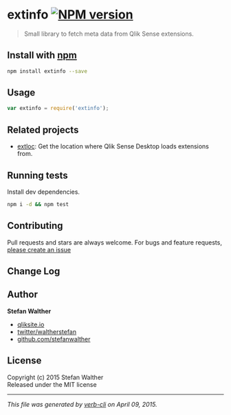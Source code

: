 # extinfo [![NPM version](https://badge.fury.io/js/extinfo.svg)](http://badge.fury.io/js/extinfo)

> Small library to fetch meta data from Qlik Sense extensions.

## Install with [npm](npmjs.org)

```bash
npm install extinfo --save
```

## Usage

```js
var extinfo = require('extinfo');
```

<!--## API-->
<!-- add a path or glob pattern for files with code comments to use for docs  -->
<!---->

## Related projects
<!-- add an array of related projects, then un-escape the helper -->
* [extloc](https://github.com/stefanwalther/extloc): Get the location where Qlik Sense Desktop loads extensions from.  

## Running tests
Install dev dependencies.

```bash
npm i -d && npm test
```


## Contributing
Pull requests and stars are always welcome. For bugs and feature requests, [please create an issue](https://github.com/stefanwalther/extinfo/issues)


## Change Log

## Author
**Stefan Walther**

* [qliksite.io](http://qliksite.io)
* [twitter/waltherstefan](http://twitter.com/waltherstefan)
* [github.com/stefanwalther](http://github.com/stefanwalther)


## License
Copyright (c) 2015 Stefan Walther  
Released under the MIT license

***

_This file was generated by [verb-cli](https://github.com/assemble/verb-cli) on April 09, 2015._
